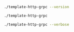 



```bash
./template-http-grpc --version
```

```bash
./template-http-grpc
```


```bash
./template-http-grpc --verbose
```

